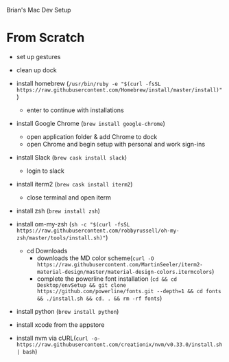 Brian's Mac Dev Setup

# From Scratch
- set up gestures
- clean up dock
- install homebrew (```/usr/bin/ruby -e "$(curl -fsSL https://raw.githubusercontent.com/Homebrew/install/master/install)"```)
  - enter to continue with installations
- install Google Chrome (```brew install google-chrome```)
  - open application folder & add Chrome to dock
  - open Chrome and begin setup with personal and work sign-ins
- install Slack (```brew cask install slack```)
  - login to slack
- install iterm2 (```brew cask install iterm2```)
  - close terminal and open iterm
- install zsh (```brew install zsh```)
- install om-my-zsh (```sh -c "$(curl -fsSL https://raw.githubusercontent.com/robbyrussell/oh-my-zsh/master/tools/install.sh)"```)
  - cd Downloads
    - downloads the MD color scheme(```curl -O https://raw.githubusercontent.com/MartinSeeler/iterm2-material-design/master/material-design-colors.itermcolors```)
    - complete the powerline font installation (```cd && cd Desktop/envSetup && git clone https://github.com/powerline/fonts.git --depth=1 && cd fonts && ./install.sh && cd. . && rm -rf fonts```)
- install python (```brew install python```)
- install xcode from the appstore

- install nvm via cURL(```curl -o- https://raw.githubusercontent.com/creationix/nvm/v0.33.0/install.sh | bash```)
